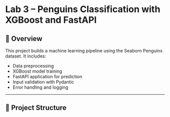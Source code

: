 # Lab 3 – Penguins Classification with XGBoost and FastAPI

## 🐧 Overview

This project builds a machine learning pipeline using the Seaborn Penguins dataset. It includes:

- Data preprocessing
- XGBoost model training
- FastAPI application for prediction
- Input validation with Pydantic
- Error handling and logging

---

## 📁 Project Structure
